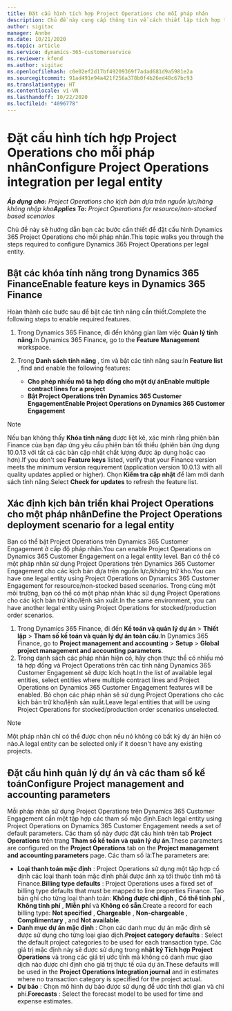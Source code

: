 ```yaml
---
title: Đặt cấu hình tích hợp Project Operations cho mỗi pháp nhân
description: Chủ đề này cung cấp thông tin về cách thiết lập tích hợp theo pháp nhân trong Project Operations.
author: sigitac
manager: Annbe
ms.date: 10/21/2020
ms.topic: article
ms.service: dynamics-365-customerservice
ms.reviewer: kfend
ms.author: sigitac
ms.openlocfilehash: c0e02ef2d17bf49209369f7adad681d9a5981e2a
ms.sourcegitcommit: 91ad491e94a421f256a378b0f4b26ed48c67bc93
ms.translationtype: HT
ms.contentlocale: vi-VN
ms.lasthandoff: 10/22/2020
ms.locfileid: "4096778"
---
```

# <a name="configure-project-operations-integration-per-legal-entity"></a><span data-ttu-id="e8b92-103">Đặt cấu hình tích hợp Project Operations cho mỗi pháp nhân</span><span class="sxs-lookup"><span data-stu-id="e8b92-103">Configure Project Operations integration per legal entity</span></span> 

<span data-ttu-id="e8b92-104">_**Áp dụng cho:** Project Operations cho kịch bản dựa trên nguồn lực/hàng không nhập kho_</span><span class="sxs-lookup"><span data-stu-id="e8b92-104">_**Applies To:** Project Operations for resource/non-stocked based scenarios_</span></span>

<span data-ttu-id="e8b92-105">Chủ đề này sẽ hướng dẫn bạn các bước cần thiết để đặt cấu hình Dynamics 365 Project Operations cho mỗi pháp nhân.</span><span class="sxs-lookup"><span data-stu-id="e8b92-105">This topic walks you through the steps required to configure Dynamics 365 Project Operations per legal entity.</span></span>

## <a name="enable-feature-keys-in-dynamics-365-finance"></a><span data-ttu-id="e8b92-106">Bật các khóa tính năng trong Dynamics 365 Finance</span><span class="sxs-lookup"><span data-stu-id="e8b92-106">Enable feature keys in Dynamics 365 Finance</span></span>

<span data-ttu-id="e8b92-107">Hoàn thành các bước sau để bật các tính năng cần thiết.</span><span class="sxs-lookup"><span data-stu-id="e8b92-107">Complete the following steps to enable required features.</span></span>

1. <span data-ttu-id="e8b92-108">Trong Dynamics 365 Finance, đi đến không gian làm việc **Quản lý tính năng**.</span><span class="sxs-lookup"><span data-stu-id="e8b92-108">In Dynamics 365 Finance, go to the **Feature Management** workspace.</span></span>
2. <span data-ttu-id="e8b92-109">Trong **Danh sách tính năng** , tìm và bật các tính năng sau:</span><span class="sxs-lookup"><span data-stu-id="e8b92-109">In **Feature list** , find and enable the following features:</span></span>
  
    - <span data-ttu-id="e8b92-110">**Cho phép nhiều mô tả hợp đồng cho một dự án**</span><span class="sxs-lookup"><span data-stu-id="e8b92-110">**Enable multiple contract lines for a project**</span></span>
    - <span data-ttu-id="e8b92-111">**Bật Project Operations trên Dynamics 365 Customer Engagement**</span><span class="sxs-lookup"><span data-stu-id="e8b92-111">**Enable Project Operations on Dynamics 365 Customer Engagement**</span></span>

> [!NOTE]
> <span data-ttu-id="e8b92-112">Nếu bạn không thấy **Khóa tính năng** được liệt kê, xác minh rằng phiên bản Finance của bạn đáp ứng yêu cầu phiên bản tối thiểu (phiên bản ứng dụng 10.0.13 với tất cả các bản cập nhật chất lượng được áp dụng hoặc cao hơn).</span><span class="sxs-lookup"><span data-stu-id="e8b92-112">If you don't see **Feature keys** listed, verify that your Finance version meets the minimum version requirement (application version 10.0.13 with all quality updates applied or higher).</span></span> <span data-ttu-id="e8b92-113">Chọn **Kiểm tra cập nhật** để làm mới danh sách tính năng.</span><span class="sxs-lookup"><span data-stu-id="e8b92-113">Select **Check for updates** to refresh the feature list.</span></span>

## <a name="define-the-project-operations-deployment-scenario-for-a-legal-entity"></a><span data-ttu-id="e8b92-114">Xác định kịch bản triển khai Project Operations cho một pháp nhân</span><span class="sxs-lookup"><span data-stu-id="e8b92-114">Define the Project Operations deployment scenario for a legal entity</span></span>

<span data-ttu-id="e8b92-115">Bạn có thể bật Project Operations trên Dynamics 365 Customer Engagement ở cấp độ pháp nhân.</span><span class="sxs-lookup"><span data-stu-id="e8b92-115">You can enable Project Operations on Dynamics 365 Customer Engagement on a legal entity level.</span></span> <span data-ttu-id="e8b92-116">Bạn có thể có một pháp nhân sử dụng Project Operations trên Dynamics 365 Customer Engagement cho các kịch bản dựa trên nguồn lực/không trữ kho.</span><span class="sxs-lookup"><span data-stu-id="e8b92-116">You can have one legal entity using Project Operations on Dynamics 365 Customer Engagement for resource/non-stocked based scenarios.</span></span> <span data-ttu-id="e8b92-117">Trong cùng một môi trường, bạn có thể có một pháp nhân khác sử dụng Project Operations cho các kịch bản trữ kho/lệnh sản xuất.</span><span class="sxs-lookup"><span data-stu-id="e8b92-117">In the same environment, you can have another legal entity using Project Operations for stocked/production order scenarios.</span></span>

1. <span data-ttu-id="e8b92-118">Trong Dynamics 365 Finance, đi đến **Kế toán và quản lý dự án** > **Thiết lập** > **Tham số kế toán và quản lý dự án toàn cầu**.</span><span class="sxs-lookup"><span data-stu-id="e8b92-118">In Dynamics 365 Finance, go to **Project management and accounting** > **Setup** > **Global project management and accounting parameters**.</span></span>
2. <span data-ttu-id="e8b92-119">Trong danh sách các pháp nhân hiện có, hãy chọn thực thể có nhiều mô tả hợp đồng và Project Operations trên các tính năng Dynamics 365 Customer Engagement sẽ được kích hoạt.</span><span class="sxs-lookup"><span data-stu-id="e8b92-119">In the list of available legal entities, select entities where multiple contract lines and Project Operations on Dynamics 365 Customer Engagement features will be enabled.</span></span> <span data-ttu-id="e8b92-120">Bỏ chọn các pháp nhân sẽ sử dụng Project Operations cho các kịch bản trữ kho/lệnh sản xuất.</span><span class="sxs-lookup"><span data-stu-id="e8b92-120">Leave legal entities that will be using Project Operations for stocked/production order scenarios unselected.</span></span>

> [!NOTE]
> <span data-ttu-id="e8b92-121">Một pháp nhân chỉ có thể được chọn nếu nó không có bất kỳ dự án hiện có nào.</span><span class="sxs-lookup"><span data-stu-id="e8b92-121">A legal entity can be selected only if it doesn't have any existing projects.</span></span>

## <a name="configure-project-management-and-accounting-parameters"></a><span data-ttu-id="e8b92-122">Đặt cấu hình quản lý dự án và các tham số kế toán</span><span class="sxs-lookup"><span data-stu-id="e8b92-122">Configure Project management and accounting parameters</span></span>

<span data-ttu-id="e8b92-123">Mỗi pháp nhân sử dụng Project Operations trên Dynamics 365 Customer Engagement cần một tập hợp các tham số mặc định.</span><span class="sxs-lookup"><span data-stu-id="e8b92-123">Each legal entity using Project Operations on Dynamics 365 Customer Engagement needs a set of default parameters.</span></span> <span data-ttu-id="e8b92-124">Các tham số này được đặt cấu hình trên tab **Project Operations** trên trang **Tham số kế toán và quản lý dự án**.</span><span class="sxs-lookup"><span data-stu-id="e8b92-124">These parameters are configured on the **Project Operations** tab on the **Project management and accounting parameters** page.</span></span> <span data-ttu-id="e8b92-125">Các tham số là:</span><span class="sxs-lookup"><span data-stu-id="e8b92-125">The parameters are:</span></span>

  - <span data-ttu-id="e8b92-126">**Loại thanh toán mặc định** : Project Operations sử dụng một tập hợp cố định các loại thanh toán mặc định phải được ánh xạ tới thuộc tính mô tả Finance.</span><span class="sxs-lookup"><span data-stu-id="e8b92-126">**Billing type defaults** : Project Operations uses a fixed set of billing type defaults that must be mapped to line properties Finance.</span></span> <span data-ttu-id="e8b92-127">Tạo bản ghi cho từng loại thanh toán: **Không được chỉ định** , **Có thể tính phí** , **Không tính phí** , **Miễn phí** và **Không có sẵn**.</span><span class="sxs-lookup"><span data-stu-id="e8b92-127">Create a record for each billing type: **Not specified** , **Chargeable** , **Non-chargeable** , **Complimentary** , and **Not available**.</span></span>
  - <span data-ttu-id="e8b92-128">**Danh mục dự án mặc định** : Chọn các danh mục dự án mặc định sẽ được sử dụng cho từng loại giao dịch.</span><span class="sxs-lookup"><span data-stu-id="e8b92-128">**Project category defaults** : Select the default project categories to be used for each transaction type.</span></span> <span data-ttu-id="e8b92-129">Các giá trị mặc định này sẽ được sử dụng trong **nhật ký Tích hợp Project Operations** và trong các giá trị ước tính mà không có danh mục giao dịch nào được chỉ định cho giá trị thực tế của dự án.</span><span class="sxs-lookup"><span data-stu-id="e8b92-129">These defaults will be used in the **Project Operations Integration journal** and in estimates where no transaction category is specified for the project actual.</span></span>
  - <span data-ttu-id="e8b92-130">**Dự báo** : Chọn mô hình dự báo được sử dụng để ước tính thời gian và chi phí.</span><span class="sxs-lookup"><span data-stu-id="e8b92-130">**Forecasts** : Select the forecast model to be used for time and expense estimates.</span></span>
